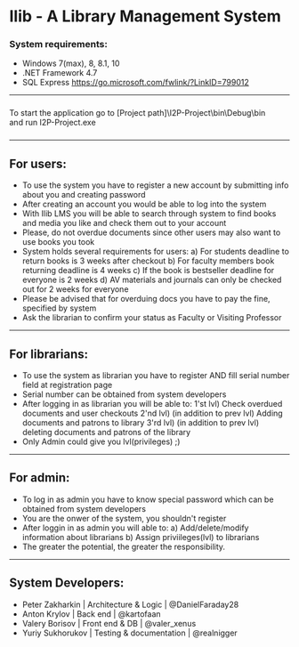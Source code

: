 # Ilib - A Library Management System

### System requirements:
 - Windows 7(max), 8, 8.1, 10
 - .NET Framework 4.7
 - SQL Express https://go.microsoft.com/fwlink/?LinkID=799012
 
************************************************
 
###                                     ###
To start the application go to
  [Project path]\I2P-Project\bin\Debug\bin\
    and run I2P-Project.exe
###                                     ###

************************************************

## For users:
 - To use the system you have to register a new account by submitting info about you and creating password
 - After creating an account you would be able to log into the system
 - With Ilib LMS you will be able to search through system to find books and media you like and check them out to your account
 - Please, do not overdue documents since other users may also want to use books you took
 - System holds several requirements for users:
	a) For students deadline to return books is 3 weeks after checkout
	b) For faculty members book returning deadline is 4 weeks
	c) If the book is bestseller deadline for everyone is 2 weeks
	d) AV materials and journals can only be checked out for 2 weeks for everyone
 - Please be advised that for overduing docs you have to pay the fine, specified by system
 - Ask the librarian to confirm your status as Faculty or Visiting Professor
 
************************************************

## For librarians:
 - To use the system as librarian you have to register AND fill serial number field at registration page
 - Serial number can be obtained from system developers
 - After logging in as librarian you will be able to:
	1'st lvl) Check overdued documents and user checkouts
	2'nd lvl) (in addition to prev lvl) Adding documents and patrons to library
	3'rd lvl) (in addition to prev lvl) deleting documents and patrons of the library
- Only Admin could give you lvl(privileges) ;)

************************************************

## For admin:
 - To log in as admin you have to know special password which can be obtained from system developers
 - You are the onwer of the system, you shouldn't register
 - After loggin in as admin you will able to:
	a) Add/delete/modify information about librarians
	b) Assign priviileges(lvl) to librarians
 - The greater the potential, the greater the responsibility. 
 
************************************************

## System Developers:
 - Peter Zakharkin  | Architecture & Logic    | @DanielFaraday28    
 - Anton Krylov     | Back end                | @kartofaan
 - Valery Borisov   | Front end & DB          | @valer_xenus
 - Yuriy Sukhorukov | Testing & documentation | @realnigger
